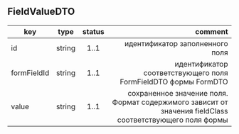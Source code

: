 ## FieldValueDTO

key | type | status | comment
--- | ---- | :----: | ---:
id | string | 1..1 | идентификатор заполненного поля
formFieldId | string | 1..1 | идентификатор соответствующего поля FormFieldDTO формы FormDTO
value | string | 1..1 | сохраненное значение поля. Формат содержимого зависит от значения fieldClass соответствующего поля формы
